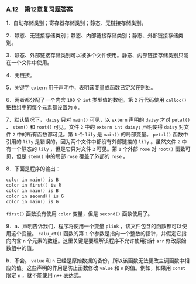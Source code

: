 ### A.12　第12章复习题答案

1．自动存储类别；寄存器存储类别；静态、无链接存储类别。

2．静态、无链接存储类别；静态、内部链接存储类别；静态、外部链接存储类别。

3．静态、外部链接存储类别可以被多个文件使用。静态、内部链接存储类别只能在一个文件中使用。

4．无链接。

5．关键字 `extern` 用于声明中，表明该变量或函数已定义在别处。

6．两者都分配了一个内含 `100` 个 `int` 类型值的数组。第 `2` 行代码使用 `calloc()` 把数组中的每个元素都设置为 `0` 。

7．默认情况下， `daisy` 只对 `main()` 可见，以 `extern` 声明的 `daisy` 才对 `petal()` 、 `stem()` 和 `root()` 可见。文件 `2` 中的 `extern int daisy;` 声明使得 `daisy` 对文件 `2` 中的所有函数都可见。第 `1` 个 `lily` 是 `main()` 的局部变量。 `petal()` 函数中引用的 `lily` 是错误的，因为两个文件中都没有外部链接的 `lily` 。虽然文件 `2` 中有一个静态的 `lily` ，但是它只对文件 `2` 可见。第 `1` 个外部 `rose` 对 `root()` 函数可见，但是 `stem()` 中的局部 `rose` 覆盖了外部的 `rose` 。

8．下面是程序的输出：

```c
color in main() is B
color in first() is R
color in main() is B
color in second() is G
color in main() is G
```

`first()` 函数没有使用 `color` 变量，但是 `second()` 函数使用了。

9．a．声明告诉我们，程序将使用一个变量 `plink` ，该文件包含的函数都可以使用这个变量。 `calu_ct()` 函数的第 `1` 个参数是指向一个整数的指针，并假定它指向内含 `n` 个元素的数组。这里关键是要理解该程序不允许使用指针 `arr` 修改原始数组中的值。

b．不会。 `value` 和 `n` 已经是原始数据的备份，所以该函数无法更改主调函数中相应的值。这些声明的作用是防止函数修改 `value` 和 `n` 的值。例如，如果用 `const` 限定 `n` ，就不能使用 `n++` 表达式。

